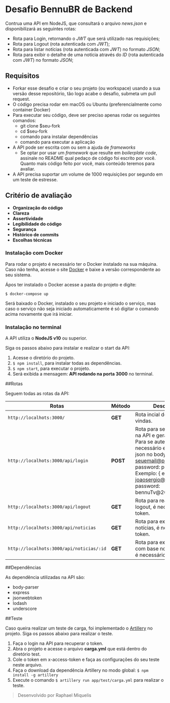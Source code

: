 # Desafio BennuBR de Backend

Contrua uma API em NodeJS, que consultará o arquivo _news.json_ e disponibilizará as seguintes rotas:

- Rota para Login, retornando o _JWT_ que será utilizado nas requisições;
- Rota para Logout (rota autenticada com _JWT_);
- Rota para listar notícias (rota autenticada com _JWT_) no formato _JSON_;
- Rota para exibir o detalhe de uma notícia através do _ID_ (rota autenticada com _JWT_) no formato _JSON_;

## Requisitos

- Forkar esse desafio e criar o seu projeto (ou workspace) usando a sua versão desse repositório, tão logo acabe o desafio, submeta um pull request.
- O código precisa rodar em macOS ou Ubuntu (preferencialmente como container Docker)
- Para executar seu código, deve ser preciso apenas rodar os seguintes comandos:
  - git clone \$seu-fork
  - cd \$seu-fork
  - comando para instalar dependências
  - comando para executar a aplicação
- A API pode ser escrita com ou sem a ajuda de _frameworks_
  - Se optar por usar um _framework_ que resulte em _boilerplate code_, assinale no README qual pedaço de código foi escrito por você. Quanto mais código feito por você, mais conteúdo teremos para avaliar.
- A API precisa suportar um volume de 1000 requisições por segundo em um teste de estresse.

## Critério de avaliação

- **Organização do código**
- **Clareza**
- **Assertividade**
- **Legibilidade do código**
- **Segurança**
- **Histórico de commits**
- **Escolhas técnicas**

### Instalação com Docker

Para rodar o projeto é necessário ter o Docker instalado na sua máquina. Caso não tenha, acesse o site [Docker](https://www.docker.com/products/docker-desktop) e baixe a versão correspondente ao seu sistema.

Ápos ter instalado o Docker acesse a pasta do projeto e digite:

`$ docker-compose up`

Será baixado o Docker, instalado o seu projeto e iniciado o serviço, mas caso o serviço não seja iniciado automaticamente é só digitar o comando acima novamente que irá iniciar.

### Instalação no terminal

A API utiliza o **NodeJS v10** ou superior.

Siga os passos abaixo para instalar e realizar o start da API:

1. Acesse o diretório do projeto.
2. `$ npm install`, para instalar todas as dependências.
3. `$ npm start`, para executar o projeto.
4. Será exibida a mensagem: **API rodando na porta 3000** no terminal.

##Rotas

Seguem todas as rotas da API:

| Rotas                                    | Método   | Descrição                                                                                                                                                                                                                            |
| ---------------------------------------- | -------- | ------------------------------------------------------------------------------------------------------------------------------------------------------------------------------------------------------------------------------------ |
| `http://localhots:3000/`                 | **GET**  | Rota incial de boas vindas.                                                                                                                                                                                                          |
| `http://localhots:3000/api/login`        | **POST** | Rota para se autenticar na API e gerar o token. Para se autenticar será necessário enviar um json no body com {email: seuemail@provedor.com, password: password}. Exemplo: { email: joaosergio@outlook.com, password: bennuTv@2018 } |
| `http://localhots:3000/api/logout`       | **GET**  | Rota para realizar o logout, é necessário o token.                                                                                                                                                                                   |
| `http://localhots:3000/api/noticias`     | **GET**  | Rota para exibir todas as notícias, é necessário o token.                                                                                                                                                                            |
| `http://localhots:3000/api/noticias/:id` | **GET**  | Rota para exibir a notícia com base no **id** passado, é necessário o token.                                                                                                                                                         |

##Dependências

As dependência utilizadas na API são:

- body-parser
- express
- jsonwebtoken
- lodash
- underscore

##Teste

Caso queira realizar um teste de carga, foi implementado o [Artillery](https://artillery.io/) no projeto. Siga os passos abaixo para realizar o teste.

1. Faça o login na API para recuperar o token.
2. Abra o projeto e acesse o arquivo **carga.yml** que está dentro do diretório test.
3. Cole o token em x-access-token e faça as configurações do seu teste neste arquivo.
4. Faça o download da dependência Artillery no modo global: `$ npm install -g artillery`
5. Execute o comando `$ artillery run app/test/carga.yml` para realizar o teste.

> Desenvolvido por Raphael Miquelis
